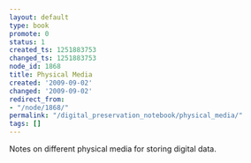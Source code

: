 ```yaml
---
layout: default
type: book
promote: 0
status: 1
created_ts: 1251883753
changed_ts: 1251883753
node_id: 1868
title: Physical Media
created: '2009-09-02'
changed: '2009-09-02'
redirect_from:
- "/node/1868/"
permalink: "/digital_preservation_notebook/physical_media/"
tags: []
---
```

Notes on different physical media for storing digital data.
